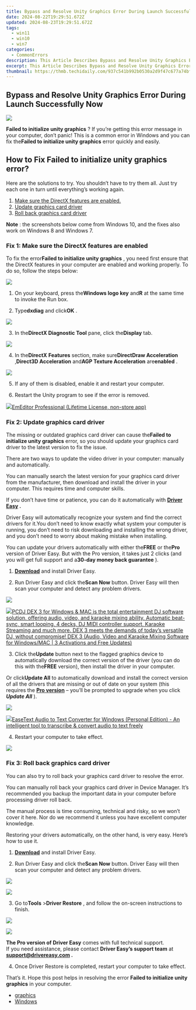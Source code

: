 ```yaml
---
title: Bypass and Resolve Unity Graphics Error During Launch Successfully Now
date: 2024-08-22T19:29:51.672Z
updated: 2024-08-23T19:29:51.672Z
tags:
  - win11
  - win10
  - win7
categories:
  - CommonErrors
description: This Article Describes Bypass and Resolve Unity Graphics Error During Launch Successfully Now
excerpt: This Article Describes Bypass and Resolve Unity Graphics Error During Launch Successfully Now
thumbnail: https://thmb.techidaily.com/937c541b992b0530a2d9f47c677a74bf9df2301f6046e8bfec9f3c89d8f0ff48.jpg
---
```


## Bypass and Resolve Unity Graphics Error During Launch Successfully Now

![](https://images.drivereasy.com/wp-content/uploads/2018/06/img_5b2cc314f2f18.png)

**Failed to initialize unity graphics** ? If you’re getting this error message in your computer, don’t panic! This is a common error in Windows and you can fix the**Failed to initialize unity graphics** error quickly and easily.

## How to Fix Failed to initialize unity graphics error?

 Here are the solutions to try. You shouldn’t have to try them all. Just try each one in turn until everything’s working again.

1. [Make sure the DirectX features are enabled.](https://tools.techidaily.com/drivereasy/download/)
2. [Update graphics card driver](https://tools.techidaily.com/drivereasy/download/)
3. [Roll back graphics card driver](https://tools.techidaily.com/drivereasy/download/)

**Note** : the screenshots below come from Windows 10, and the fixes also work on Windows 8 and Windows 7.

### Fix 1: Make sure the DirectX features are enabled

 To fix the error**Failed to initialize unity graphics** , you need first ensure that the DirectX features in your computer are enabled and working properly. To do so, follow the steps below:

![](https://images.drivereasy.com/wp-content/uploads/2017/09/img_59b0b16974940.png)

 1) On your keyboard, press the**Windows logo key** and**R** at the same time to invoke the Run box.

 2) Type**dxdiag** and click**OK** .

![](https://images.drivereasy.com/wp-content/uploads/2018/06/img_5b2cc479b1b7d.jpg)

 3) In the**DirectX Diagnostic Tool** pane, click the**Display** tab.

![](https://images.drivereasy.com/wp-content/uploads/2018/06/img_5b2cc49373546.jpg)

 4) In the**DirectX** **Features** section, make sure**DirectDraw Acceleration** ,**Direct3D Acceleration** and**AGP Texture Acceleration** are**enabled** .

![](https://images.drivereasy.com/wp-content/uploads/2018/06/img_5b2cc4b3bfca4.jpg)

 5) If any of them is disabled, enable it and restart your computer.

 6) Restart the Unity program to see if the error is removed.

<!-- affiliate ads begin -->
<a href="https://shop.emeditor.com/order/checkout.php?PRODS=4631722&QTY=1&AFFILIATE=108875&CART=1"><img src="https://www.emeditor.com/wp-content/uploads/2023/05/frontpage2-2048x588.webp" border="0">EmEditor Professional (Lifetime License, non-store app)</a>
<!-- affiliate ads end -->
### Fix 2: Update graphics card driver

 The missing or outdated graphics card driver can cause the**Failed to initialize unity graphics** error, so you should update your graphics card driver to the latest version to fix the issue.

 There are two ways to update the video driver in your computer: manually and automatically.

 You can manually search the latest version for your graphics card driver from the manufacturer, then download and install the driver in your computer. This requires time and computer skills.

 If you don’t have time or patience, you can do it automatically with **[Driver Easy](https://tools.techidaily.com/drivereasy/download/) .**

 Driver Easy will automatically recognize your system and find the correct drivers for it.You don’t need to know exactly what system your computer is running, you don’t need to risk downloading and installing the wrong driver, and you don’t need to worry about making mistake when installing.

 You can update your drivers automatically with either the**FREE** or the**Pro** version of Driver Easy. But with the Pro version, it takes just 2 clicks (and you will get full support and a**30-day money back guarantee** ).

 1) **[Download](https://tools.techidaily.com/drivereasy/download/)**  and install Driver Easy.

 2) Run Driver Easy and click the**Scan Now** button. Driver Easy will then scan your computer and detect any problem drivers.

![](https://images.drivereasy.com/wp-content/uploads/2018/06/img_5b20bf24ea7df.jpg)

<!-- affiliate ads begin -->
<a href="https://shop.pcdj.com/order/checkout.php?PRODS=4698824&QTY=1&AFFILIATE=108875&CART=1"> <img src="https://secure.avangate.com/images/merchant/47f4b6321e9fd8e8f7326a6adc1a7c1e/products/dex3pro-screenshot-homepage.png" border="0">PCDJ DEX 3 for Windows & MAC is the total entertainment DJ software solution, offering audio, video, and karaoke mixing ability. Automatic beat-sync, smart looping, 4 decks, DJ MIDI controller support, Karaoke Streaming and much more. 
DEX 3 meets the demands of today’s versatile DJ, without compromise! 
DEX 3 (Audio, Video and Karaoke Mixing Software for Windows/MAC | 3 Activations and Free Updates)</a>
<!-- affiliate ads end -->
 3) Click the**Update** button next to the flagged graphics device to automatically download the correct version of the driver (you can do this with the**FREE** version), then install the driver in your computer.

 Or click**Update All** to automatically download and install the correct version of all the drivers that are missing or out of date on your system (this requires the **[Pro version](https://tools.techidaily.com/drivereasy/download/)**  – you’ll be prompted to upgrade when you click **_Update All_** ).

![](https://images.drivereasy.com/wp-content/uploads/2018/06/img_5b2cb658c5eed.jpg)

<!-- affiliate ads begin -->
<a href="https://secure.2checkout.com/order/checkout.php?PRODS=40203538&QTY=1&AFFILIATE=108875&CART=1"><img src="https://secure.avangate.com/images/merchant/cc4b82e826b52ec41c810301548e8f48/products/audio-to-text-transcription-software.png" border="0">EaseText Audio to Text Converter for Windows (Personal Edition) - An intelligent tool to transcribe & convert audio to text freely </a>
<!-- affiliate ads end -->
4) Restart your computer to take effect.

<!-- affiliate ads begin -->
<a href="https://secure.2checkout.com/order/checkout.php?PRODS=4620778&QTY=1&AFFILIATE=108875&CART=1"><img src="https://secure.avangate.com/images/merchant/07dd4d5a72f5740ef0f035f201951476/300__250banner.jpg" border="0"></a>
<!-- affiliate ads end -->
### Fix 3: Roll back graphics card driver

 You can also try to roll back your graphics card driver to resolve the error.

 You can manually roll back your graphics card driver in Device Manager. It’s recommended you backup the important data in your computer before processing driver roll back.

 The manual process is time consuming, technical and risky, so we won’t cover it here. Nor do we recommend it unless you have excellent computer knowledge.

 Restoring your drivers automatically, on the other hand, is very easy. Here’s how to use it.

 1) **[Download](https://tools.techidaily.com/drivereasy/download/)**  and install Driver Easy.

 2) Run Driver Easy and click the**Scan Now** button. Driver Easy will then scan your computer and detect any problem drivers.

![](https://images.drivereasy.com/wp-content/uploads/2018/06/img_5b20bf24ea7df.jpg)

<!-- affiliate ads begin -->
<a href="https://secure.2checkout.com/order/checkout.php?PRODS=4940317&QTY=1&AFFILIATE=108875&CART=1"><img src="https://secure.avangate.com/images/merchant/333ac5d90817d69113471fbb6e531bee/sps-partnership-728x90eng.png" border="0"></a>
<!-- affiliate ads end -->
 3) Go to**Tools** \>**Driver Restore** , and follow the on-screen instructions to finish.

![](https://images.drivereasy.com/wp-content/uploads/2018/06/img_5b2cc510262f5.jpg)

<!-- affiliate ads begin -->
<a href="https://secure.2checkout.com/order/checkout.php?PRODS=32667153&QTY=1&AFFILIATE=108875&CART=1"><img src="https://www.coolmuster.com/uploads/image/20201228/feature02.png" border="0"></a>
<!-- affiliate ads end -->
**The Pro version of Driver Easy** comes with full technical support.  
 If you need assistance, please contact **Driver Easy’s support team** at **[support@drivereasy.com](https://tools.techidaily.com/drivereasy/download/) .**

 4) Once Driver Restore is completed, restart your computer to take effect.

 That’s it. Hope this post helps in resolving the error **Failed to initialize unity graphics** in your computer.

* [graphics](https://tools.techidaily.com/drivereasy/download/)
* [Windows](https://tools.techidaily.com/drivereasy/download/)

<ins class="adsbygoogle"
     style="display:block"
     data-ad-format="autorelaxed"
     data-ad-client="ca-pub-7571918770474297"
     data-ad-slot="1223367746"></ins>



<ins class="adsbygoogle"
     style="display:block"
     data-ad-client="ca-pub-7571918770474297"
     data-ad-slot="8358498916"
     data-ad-format="auto"
     data-full-width-responsive="true"></ins>


